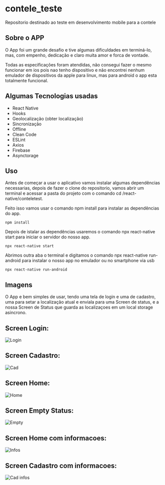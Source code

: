 # contele_teste
Repositorio destinado ao teste em desenvolvimento mobile para a contele

## Sobre o APP

O App foi um grande desafio e tive algumas dificuldades em terminá-lo, mas, com empenho, dedicação e claro muita amor e forca de vontade.

Todas as especificações foram atendidas, não consegui fazer o mesmo funcionar em ios pois nao tenho dispositivo e não encontrei nenhum emulador de dispositivos da apple para linux, mas para android o app esta totalmente funcional.

## Algumas Tecnologias usadas

* React Native
* Hooks
* Geolocalização (obter localização)
* Sincronização 
* Offline
* Clean Code
* ESLint
* Axios
* Firebase
* Asynctorage

## Uso

Antes de começar a usar o aplicativo vamos instalar algumas dependências necessarias, depois de fazer o clone do repositorio, vamos abrir um terminal e acessar a pasta do projeto com o comando cd /react-native/conteletest.

Feito isso vamos usar o comando npm install para instalar as dependências do app.

```
npm install
```

Depois de istalar as dependências usaremos o comando npx react-native start para iniciar o servidor do nosso app.

```
npx react-native start
```

Abrimos outra aba o terminal e digitamos o comando npx react-native run-android para instalar o nosso app no emulador ou no smartphone via usb
```
npx react-native run-android
```

## Imagens

O App e bem simples de usar, tendo uma tela de login e uma de cadastro, uma para setar a localização atual e enviala para uma Screen de status, e a nossa Screen de Status que guarda as localizaçoes em um local storage asincrono.

## Screen Login:
![Login](react-native/conteletest/assets/login.png)



## Screen Cadastro:
![Cad](react-native/conteletest/assets/cad.png)



## Screen Home:
![Home](react-native/conteletest/assets/first.png)



## Screen Empty Status:
![Empty](react-native/conteletest/assets/second.png)



## Screen Home com informacoes:
![Infos](react-native/conteletest/assets/third.png)



## Screen Cadastro com informacoes:
![Cad infos](react-native/conteletest/assets/cad.png)
